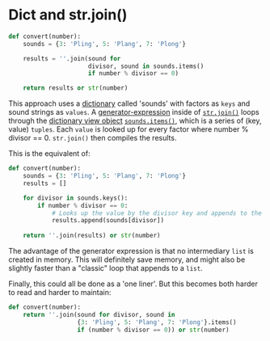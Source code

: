 # Dict and str.join()


```python
def convert(number):
    sounds = {3: 'Pling', 5: 'Plang', 7: 'Plong'}

    results = ''.join(sound for 
                      divisor, sound in sounds.items()
                      if number % divisor == 0)

    return results or str(number)
```

This approach uses a [dictionary][dict] called 'sounds' with factors as `keys` and sound strings as `values`.
A [generator-expression][generator-expressions] inside of [`str.join()`][str.join] loops through the [dictionary view object][dict-view-object] [`sounds.items()`][dict.items()], which is a series of (key, value) `tuples`.
 Each `value` is looked up for every factor where number % divisor == 0.
 `str.join()` then compiles the results.

This is the equivalent of:

```python
def convert(number):
    sounds = {3: 'Pling', 5: 'Plang', 7: 'Plong'}
    results = []

    for divisor in sounds.keys():
        if number % divisor == 0:
            # Looks up the value by the divisor key and appends to the results list.
            results.append(sounds[divisor]) 
    
    return ''.join(results) or str(number)
```

The advantage of the generator expression is that no intermediary `list` is created in memory.
This will definitely save memory, and might also be slightly faster than a "classic" loop that appends to a `list`.

Finally, this could all be done as a 'one liner'.
But this becomes both harder to read and harder to maintain:

```python
def convert(number):
    return ''.join(sound for divisor, sound in 
                   {3: 'Pling', 5: 'Plang', 7: 'Plong'}.items()
                   if (number % divisor == 0)) or str(number)
```

[dict-view-object]: https://docs.python.org/3/library/stdtypes.html#dictionary-view-objects
[dict.items()]: https://docs.python.org/3/library/stdtypes.html#dict.items
[dict]: https://docs.python.org/3/tutorial/datastructures.html#dictionaries
[generator-expressions]: https://www.pythonmorsels.com/how-write-generator-expression/
[str.join]: https://docs.python.org/3/library/stdtypes.html#str.join

